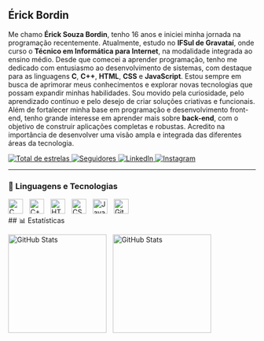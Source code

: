 ## Érick Bordin

Me chamo **Érick Souza Bordin**, tenho 16 anos e iniciei minha jornada na programação recentemente. Atualmente, estudo no **IFSul de Gravataí**, onde curso o **Técnico em Informática para Internet**, na modalidade integrada ao ensino médio.
Desde que comecei a aprender programação, tenho me dedicado com entusiasmo ao desenvolvimento de sistemas, com destaque para as linguagens **C**, **C++**, **HTML**, **CSS** e **JavaScript**. Estou sempre em busca de aprimorar meus conhecimentos e explorar novas tecnologias que possam expandir minhas habilidades.
Sou movido pela curiosidade, pelo aprendizado contínuo e pelo desejo de criar soluções criativas e funcionais. Além de fortalecer minha base em programação e desenvolvimento front-end, tenho grande interesse em aprender mais sobre **back-end**, com o objetivo de construir aplicações completas e robustas. Acredito na importância de desenvolver uma visão ampla e integrada das diferentes áreas da tecnologia.

<p align="left">
    <a href="https://github.com/erickbordin?tab=repositories&sort=stargazers">
        <img 
            alt="Total de estrelas" 
            title="Total de estrelas no GitHub" 
            src="https://custom-icon-badges.demolab.com/github/stars/erickbordin?color=55960c&style=for-the-badge&labelColor=488207&logo=star&label=Estrelas"
        />
    </a>
    <a href="https://github.com/erickbordin?tab=followers">
        <img 
            alt="Seguidores" 
            title="Me siga no GitHub" 
            src="https://custom-icon-badges.demolab.com/github/followers/erickbordin?color=236ad3&labelColor=1155ba&style=for-the-badge&logo=github&label=Seguidores&logoColor=white"
        />
    </a>
    <a href="https://www.linkedin.com/in/erick-bordin/">
        <img 
            alt="LinkedIn" 
            title="Conecte-se comigo no LinkedIn"
            src="https://img.shields.io/badge/LinkedIn-Conecte--se-0A66C2?style=for-the-badge&logo=linkedin&logoColor=white"
        />
    </a>
    <a href="https://www.instagram.com/erick.sbordin/">
        <img 
            alt="Instagram" 
            title="Me acompanhe no Instagram"
            src="https://img.shields.io/badge/Instagram-Seguir-E4405F?style=for-the-badge&logo=instagram&logoColor=white"
        />
    </a>
</p>

---

### 🤖 Linguagens e Tecnologias

<img 
    align="left" 
    alt="C"
    title="C"
    width="30px"
    style="padding-right: 10px; vertical-align: middle;" 
    src="https://cdn.jsdelivr.net/gh/devicons/devicon/icons/c/c-original.svg" 
/>
<img 
    align="left" 
    alt="C++"
    title="C++"
    width="30px"
    style="padding-right: 10px; vertical-align: middle;" 
    src="https://cdn.jsdelivr.net/gh/devicons/devicon/icons/cplusplus/cplusplus-original.svg" 
/>
<img 
    align="left" 
    alt="HTML"
    title="HTML"
    width="30px"
    style="padding-right: 10px; vertical-align: middle;" 
    src="https://cdn.jsdelivr.net/gh/devicons/devicon/icons/html5/html5-original.svg" 
/>
<img 
    align="left" 
    alt="CSS"
    title="CSS"
    width="30px"
    style="padding-right: 10px; vertical-align: middle;" 
    src="https://cdn.jsdelivr.net/gh/devicons/devicon/icons/css3/css3-original.svg" 
/>
<img 
    align="left" 
    alt="JavaScript"
    title="JavaScript"
    width="30px"
    style="padding-right: 10px; vertical-align: middle;" 
    src="https://cdn.jsdelivr.net/gh/devicons/devicon/icons/javascript/javascript-original.svg" 
/>
<img 
    align="left" 
    alt="Git"
    title="Git"
    width="30px"
    style="padding-right: 10px; vertical-align: middle;" 
    src="https://cdn.jsdelivr.net/gh/devicons/devicon/icons/git/git-original.svg" 
/>

<br/>
<br/>
## 📊 Estatísticas
<p> <img align="left" alt="GitHub Stats" height="200" style="padding-right: 10px;" src="https://github-readme-stats.vercel.app/api?username=erickbordin&show_icons=true&theme=tokyonight&include_all_commits=true&locale=pt-br" />
<img align="left" alt="GitHub Stats" height="200" src="https://github-readme-stats.vercel.app/api/top-langs/?username=erickbordin&theme=tokyonight&layout=compact&custom_title=Tecnologias&langs_count=9" />

</p>

